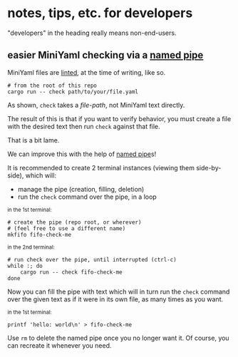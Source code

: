 # notes, tips, etc. for developers

"developers" in the heading really means non-end-users.

## easier MiniYaml checking via a [named pipe]

MiniYaml files are [linted], at the time of writing, like so.

```shell
# from the root of this repo
cargo run -- check path/to/your/file.yaml
```

As shown, `check` takes a _file-path_, not MiniYaml text directly.

The result of this is that if you want to verify behavior, you must create a
file with the desired text then run `check` against that file.

That is a bit lame.

We can improve this with the help of [named pipe]s!

It is recommended to create 2 terminal instances (viewing them side-by-side),
which will:
- manage the pipe (creation, filling, deletion)
- run the `check` command over the pipe, in a loop

<small>in the 1st terminal:</small>
```shell
# create the pipe (repo root, or wherever)
# (feel free to use a different name)
mkfifo fifo-check-me
```

<small>in the 2nd terminal:</small>
```shell
# run check over the pipe, until interrupted (ctrl-c)
while :; do
    cargo run -- check fifo-check-me
done
```

Now you can fill the pipe with text which will in turn run the `check` command
over the given text as if it were in its own file, as many times as you want.

<small>in the 1st terminal:</small>
```shell
printf 'hello: world\n' > fifo-check-me
```

Use `rm` to delete the named pipe once you no longer want it.
Of course, you can recreate it whenever you need.

[named pipe]: https://en.wikipedia.org/wiki/Named_pipe
[linted]: https://en.wikipedia.org/wiki/Lint_(software)
